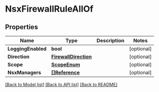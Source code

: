 # NsxFirewallRuleAllOf

## Properties

Name | Type | Description | Notes
------------ | ------------- | ------------- | -------------
**LoggingEnabled** | **bool** |  | [optional] 
**Direction** | [**FirewallDirection**](FirewallDirection.md) |  | [optional] 
**Scope** | [**ScopeEnum**](ScopeEnum.md) |  | [optional] 
**NsxManagers** | [**[]Reference**](Reference.md) |  | [optional] 

[[Back to Model list]](../README.md#documentation-for-models) [[Back to API list]](../README.md#documentation-for-api-endpoints) [[Back to README]](../README.md)


